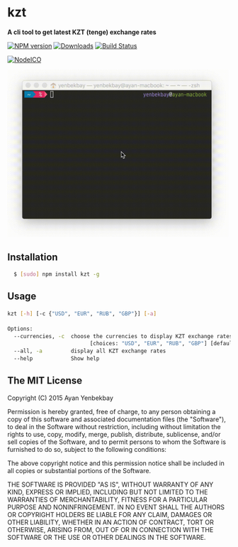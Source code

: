 # kzt
**A cli tool to get latest KZT (tenge) exchange rates**

[![NPM version][npm-image]][npm-url] [![Downloads][downloads-image]][npm-url] [![Build Status][travis-image]][travis-url]

[![NodeICO][nodeico-image]][nodeico-url]

<img width="500" alt="kzt demo" src="demo.gif"/>

## Installation

``` bash
  $ [sudo] npm install kzt -g
```

## Usage

```bash
kzt [-h] [-c {"USD", "EUR", "RUB", "GBP"}] [-a]

Options:
  --currencies, -c  choose the currencies to display KZT exchange rates for
                          [choices: "USD", "EUR", "RUB", "GBP"] [default: "USD"]
  --all, -a         display all KZT exchange rates                     [boolean]
  --help            Show help                                          [boolean]
```

## The MIT License

Copyright (C) 2015  Ayan Yenbekbay

Permission is hereby granted, free of charge, to any person obtaining a copy
of this software and associated documentation files (the "Software"), to deal
in the Software without restriction, including without limitation the rights
to use, copy, modify, merge, publish, distribute, sublicense, and/or sell
copies of the Software, and to permit persons to whom the Software is
furnished to do so, subject to the following conditions:

The above copyright notice and this permission notice shall be included in
all copies or substantial portions of the Software.

THE SOFTWARE IS PROVIDED "AS IS", WITHOUT WARRANTY OF ANY KIND, EXPRESS OR
IMPLIED, INCLUDING BUT NOT LIMITED TO THE WARRANTIES OF MERCHANTABILITY,
FITNESS FOR A PARTICULAR PURPOSE AND NONINFRINGEMENT. IN NO EVENT SHALL THE
AUTHORS OR COPYRIGHT HOLDERS BE LIABLE FOR ANY CLAIM, DAMAGES OR OTHER
LIABILITY, WHETHER IN AN ACTION OF CONTRACT, TORT OR OTHERWISE, ARISING FROM,
OUT OF OR IN CONNECTION WITH THE SOFTWARE OR THE USE OR OTHER DEALINGS IN
THE SOFTWARE.

[downloads-image]: https://img.shields.io/npm/dm/kzt.svg
[npm-url]: https://www.npmjs.com/package/kzt
[npm-image]: https://img.shields.io/npm/v/kzt.svg

[travis-url]: https://travis-ci.org/yenbekbay/kzt
[travis-image]: https://img.shields.io/travis/yenbekbay/kzt.svg

[nodeico-url]: https://nodei.co/npm/kzt
[nodeico-image]: https://nodei.co/npm/kzt.png?downloads=true&downloadRank=true
